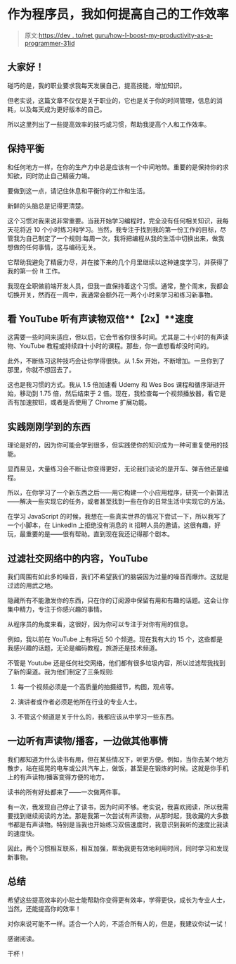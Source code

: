 # 作为程序员，我如何提高自己的工作效率

> 原文:[https://dev . to/net guru/how-I-boost-my-productivity-as-a-programmer-31id](https://dev.to/netguru/how-i-boost-my-productivity-as-a-programmer-31id)

## [](#hello-everyone)大家好！

碰巧的是，我的职业要求我每天发展自己，提高技能，增加知识。

但老实说，这篇文章不仅仅是关于职业的，它也是关于你的时间管理，信息的消耗，以及每天成为更好版本的自己。

所以这里列出了一些提高效率的技巧或习惯，帮助我提高个人和工作效率。

## [](#keep-balance)**保持平衡**

和任何地方一样，在你的生产力中总是应该有一个中间地带。重要的是保持你的求知欲，同时防止自己精疲力竭。

要做到这一点，请记住休息和平衡你的工作和生活。

新鲜的头脑总是记得更清楚。

这个习惯对我来说非常重要。当我开始学习编程时，完全没有任何相关知识，我每天花将近 10 个小时练习和学习。当然，我专注于找到我的第一份工作的目标，尽管我为自己制定了一个规则:每周一次，我将把编程从我的生活中切换出来，做我想做的任何事情，这与编码无关。

它帮助我避免了精疲力尽，并在接下来的几个月里继续以这种速度学习，并获得了我的第一份 It 工作。

我现在全职做前端开发人员，但我一直保持着这个习惯。通常，整个周末，我都会切换开关，然而在一周中，我通常会额外花一两个小时来学习和练习新事物。

## [](#watch-youtube-and-listen-to-audiobooks-on-double-2xspeed)**看 YouTube 听有声读物双倍****【2x】****速度**

这需要一些时间来适应，但以后，它会节省你很多时间。尤其是二十小时的有声读物、YouTube 教程或持续四十小时的课程。那些，你一直想看却没时间的。

此外，不断练习这种技巧会让你学得很快。从 1.5x 开始，不断增加。一旦你到了那里，你就不想回去了。

这也是我习惯的方式。我从 1.5 倍加速看 Udemy 和 Wes Bos 课程和循序渐进开始，移动到 1.75 倍，然后结束于 2 倍。现在，我检查每一个视频播放器，看它是否有加速按钮，或者是否使用了 Chrome 扩展功能。

## [](#practice-what-youve-just-learned)**实践刚刚学到的东西**

理论是好的，因为你可能会学到很多，但实践使你的知识成为一种可重复使用的技能。

显而易见，大量练习会不断让你变得更好，无论我们谈论的是开车、弹吉他还是编程。

所以，在你学习了一个新东西之后——用它构建一个小应用程序，研究一个新算法——解决一些实现它的任务，或者甚至找到一些在你的日常生活中实现它的方法。

在学习 JavaScript 的时候，我想在一些真实世界的情况下尝试一下，所以我写了一个小脚本，在 LinkedIn 上拒绝没有消息的 it 招聘人员的邀请。这很有趣，好玩，最重要的是——很有帮助。直到现在我还记得那个剧本。

## [](#filter-content-in-social-networks-youtube)**过滤社交网络中的内容，YouTube**

我们周围有如此多的噪音，我们不希望我们的脑袋因为过量的噪音而爆炸。这就是过滤的用武之地。

隐藏所有不能激发你的东西，只在你的订阅源中保留有用和有趣的话题。这会让你集中精力，专注于你感兴趣的事情。

从程序员的角度来看，这很好，因为你可以专注于对你有用的信息。

例如，我以前在 YouTube 上有将近 50 个频道。现在我有大约 15 个，这些都是我感兴趣的话题，无论是编码教程，旅游还是技术频道。

不管是 Youtube 还是任何社交网络，他们都有很多垃圾内容，所以过滤帮我找到了新的渠道。我为他们制定了三条规则:

1.  每一个视频必须是一个高质量的拍摄细节，构图，观点等。

2.  演讲者或作者必须是他所在行业的专业人士。

3.  不管这个频道是关于什么的，我都应该从中学习一些东西。

## [](#listen-to-an-audiobookpodcast-while-doing-anything-else)**一边听有声读物/播客，一边做其他事情**

我们都知道为什么读书有用，但在某些情况下，听更方便。例如，当你去某个地方散步，站在摇晃的电车或公共汽车上，做饭，甚至是在锻炼的时候。这就是你手机上的有声读物/播客变得方便的地方。

读书的所有好处都来了——一次做两件事。

有一次，我发现自己停止了读书，因为时间不够。老实说，我喜欢阅读，所以我需要找到继续阅读的方法。那是我第一次尝试有声读物，从那时起，我收藏的大多数书都是有声读物。特别是当我也开始练习双倍速度时，我意识到我听的速度比我读的速度快。

因此，两个习惯相互联系，相互加强，帮助我更有效地利用时间，同时学习和发现新事物。

## [](#summary)**总结**

希望这些提高效率的小贴士能帮助你变得更有效率，学得更快，成长为专业人士，当然，还能提高你的效率！

对你来说可能不一样。适合一个人的，不适合所有人的，但是，我建议你试一试！

感谢阅读。

干杯！